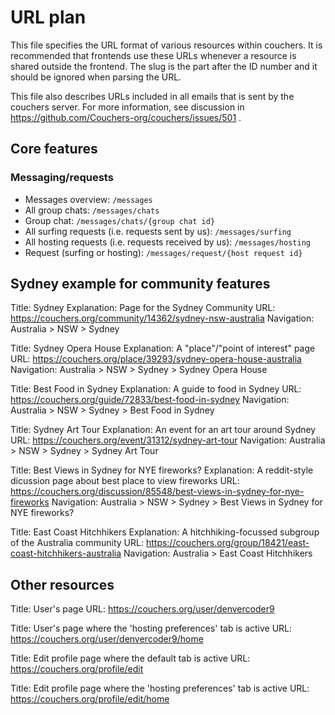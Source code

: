 # URL plan

This file specifies the URL format of various resources within
couchers. It is recommended that frontends use these URLs whenever a
resource is shared outside the frontend. The slug is the part after
the ID number and it should be ignored when parsing the URL.

This file also describes URLs included in all emails that is sent by
the couchers server. For more information, see discussion in
https://github.com/Couchers-org/couchers/issues/501 .

## Core features

### Messaging/requests

* Messages overview: `/messages`
* All group chats: `/messages/chats`
* Group chat: `/messages/chats/{group chat id}`
* All surfing requests (i.e. requests sent by us): `/messages/surfing`
* All hosting requests (i.e. requests received by us): `/messages/hosting`
* Request (surfing or hosting): `/messages/request/{host request id}`

## Sydney example for community features

Title: Sydney
Explanation: Page for the Sydney Community
URL: https://couchers.org/community/14362/sydney-nsw-australia
Navigation: Australia > NSW > Sydney

Title: Sydney Opera House
Explanation: A "place"/"point of interest" page
URL: https://couchers.org/place/39293/sydney-opera-house-australia
Navigation: Australia > NSW > Sydney > Sydney Opera House

Title: Best Food in Sydney
Explanation: A guide to food in Sydney
URL: https://couchers.org/guide/72833/best-food-in-sydney
Navigation: Australia > NSW > Sydney > Best Food in Sydney

Title: Sydney Art Tour
Explanation: An event for an art tour around Sydney
URL: https://couchers.org/event/31312/sydney-art-tour
Navigation: Australia > NSW > Sydney > Sydney Art Tour

Title: Best Views in Sydney for NYE fireworks?
Explanation: A reddit-style dicussion page about best place to view fireworks
URL: https://couchers.org/discussion/85548/best-views-in-sydney-for-nye-fireworks
Navigation: Australia > NSW > Sydney > Best Views in Sydney for NYE fireworks?

Title: East Coast Hitchhikers
Explanation: A hitchhiking-focussed subgroup of the Australia community
URL: https://couchers.org/group/18421/east-coast-hitchhikers-australia
Navigation: Australia > East Coast Hitchhikers

## Other resources

Title: User's page
URL: https://couchers.org/user/denvercoder9

Title: User's page where the 'hosting preferences' tab is active
URL: https://couchers.org/user/denvercoder9/home

Title: Edit profile page where the default tab is active
URL:  https://couchers.org/profile/edit

Title: Edit profile page where the 'hosting preferences' tab is active
URL:  https://couchers.org/profile/edit/home
